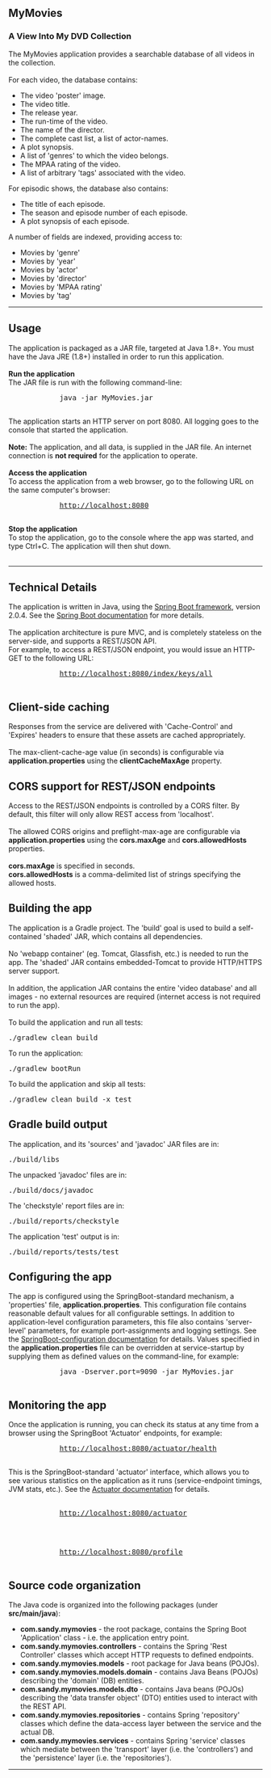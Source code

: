 <html>
    <head>
    </head>
    <body>
        <h2>MyMovies</h2><h3>A View Into My DVD Collection</h3>
        The MyMovies application provides a searchable database of all videos in the collection.<br/><br/>
        For each video, the database contains:<br/>
        <ul>
            <li>The video 'poster' image.</li>
            <li>The video title.</li>
            <li>The release year.</li>
            <li>The run-time of the video.</li>
            <li>The name of the director.</li>
            <li>The complete cast list, a list of actor-names.</li>
            <li>A plot synopsis.</li>
            <li>A list of 'genres' to which the video belongs.</li>
            <li>The MPAA rating of the video.</li>
            <li>A list of arbitrary 'tags' associated with the video.</li>
        </ul>
        For episodic shows, the database also contains:<br/>
        <ul>
            <li>The title of each episode.</li>
            <li>The season and episode number of each episode.</li>
            <li>A plot synopsis of each episode.</li>
        </ul>
        A number of fields are indexed, providing access to:
        <ul>
            <li>Movies by 'genre'</li>
            <li>Movies by 'year'</li>
            <li>Movies by 'actor'</li>
            <li>Movies by 'director'</li>
            <li>Movies by 'MPAA rating'</li>
            <li>Movies by 'tag'</li>
        </ul>
        <hr/>
        <h2>Usage</h2>
        The application is packaged as a JAR file, targeted at Java 1.8+. You must have the Java JRE (1.8+) installed in order to run this application.<br/><br/>
        <b>Run the application</b><br/>
        The JAR file is run with the following command-line:
        <pre>
            java -jar MyMovies.jar
        </pre>
        The application starts an HTTP server on port 8080. All logging goes to the console that started the application.<br/><br/>
<b>Note:</b>&nbsp;The application, and all data, is supplied in the JAR file. An internet connection is <b>not required</b> for the application to operate.<br/><br/>
        <b>Access the application</b><br/>
        To access the application from a web browser, go to the following URL on the same computer's browser:
        <pre>
            <a href="http://localhost:8080" target="new">http://localhost:8080</a>
        </pre>
        <b>Stop the application</b><br/>
        To stop the application, go to the console where the app was started, and type Ctrl+C. The application will then shut down.<br/><br/>
        <hr/>
        <h2>Technical Details</h2>
        The application is written in Java, using the <a href="http://spring.io/projects/spring-boot" target="new">Spring Boot framework</a>, version 2.0.4. See the <a href="http://spring.io/projects/spring-boot" target="new">Spring Boot documentation</a> for more details.<br/><br/>
        The application architecture is pure MVC, and is completely stateless on the server-side, and supports a REST/JSON API.<br/>
        For example, to access a REST/JSON endpoint, you would issue an HTTP-GET to the following URL:
        <pre>
            <a href="http://localhost:8080/index/keys/all" target="new">http://localhost:8080/index/keys/all</a>
        </pre>
        <h2>Client-side caching</h2>
        Responses from the service are delivered with 'Cache-Control' and 'Expires' headers to ensure that these assets are cached appropriately.<br/><br/>
        The max-client-cache-age value (in seconds) is configurable via <b>application.properties</b> using the <b>clientCacheMaxAge</b> property.
        <h2>CORS support for REST/JSON endpoints</h2>
        Access to the REST/JSON endpoints is controlled by a CORS filter. By default, this filter will only allow REST access from 'localhost'.<br/><br/>
        The allowed CORS origins and preflight-max-age are configurable via <b>application.properties</b> using the <b>cors.maxAge</b> and <b>cors.allowedHosts</b> properties.<br/><br/>
        <b>cors.maxAge</b> is specified in seconds.<br/>
        <b>cors.allowedHosts</b> is a comma-delimited list of strings specifying the allowed hosts.<br/>
        <h2>Building the app</h2>
        The application is a Gradle project. The 'build' goal is used to build a self-contained 'shaded' JAR, which contains all dependencies.<br/><br/>
        No 'webapp container' (eg. Tomcat, Glassfish, etc.) is needed to run the app. The 'shaded' JAR contains embedded-Tomcat to provide HTTP/HTTPS server support.<br/><br/>
        In addition, the application JAR contains the entire 'video database' and all images - no external resources are required (internet access is not required to run the app).<br/><br/>
        To build the application and run all tests:<br/>
        <pre>./gradlew clean build</pre>
        To run the application:<br/>
        <pre>./gradlew bootRun</pre>
        To build the application and skip all tests:<br/>
        <pre>./gradlew clean build -x test</pre>
        <h2>Gradle build output</h2>
        The application, and its 'sources' and 'javadoc' JAR files are in:
        <pre>./build/libs</pre>
        The unpacked 'javadoc' files are in:
        <pre>./build/docs/javadoc</pre>
        The 'checkstyle' report files are in:
        <pre>./build/reports/checkstyle</pre>
        The application 'test' output is in:
        <pre>./build/reports/tests/test</pre>
        <h2>Configuring the app</h2>
        The app is configured using the SpringBoot-standard mechanism, a 'properties' file, <b>application.properties</b>. This configuration file contains reasonable default values for all configurable settings. In addition to application-level configuration parameters, this file also contains 'server-level' parameters, for example port-assignments and logging settings. See the <a href="https://docs.spring.io/spring-boot/docs/current/reference/html/common-application-properties.html" target="new">SpringBoot-configuration documentation</a> for details. Values specified in the <b>application.properties</b> file can be overridden at service-startup by supplying them as defined values on the command-line, for example:<br/>
        <pre>
            java -Dserver.port=9090 -jar MyMovies.jar 
        </pre>
        <h2>Monitoring the app</h2>
        Once the application is running, you can check its status at any time from a browser using the SpringBoot 'Actuator' endpoints, for example:<br/>
        <pre>
            <a href="http://localhost:8080/actuator/health" target="new">http://localhost:8080/actuator/health</a>
        </pre>
        This is the SpringBoot-standard 'actuator' interface, which allows you to see various statistics on the application as it runs (service-endpoint timings, JVM stats, etc.). See the <a href="https://docs.spring.io/spring-boot/docs/current/reference/html/production-ready-endpoints.html" target="new">Actuator documentation</a> for details.<br/>
        <br/><pre>
            <a href="http://localhost:8080/actuator" target="new">http://localhost:8080/actuator</a> 
        </pre><br/>
        <pre>
            <a href="http://localhost:8080/profile" target="new">http://localhost:8080/profile</a>
        </pre>
        <h2>Source code organization</h2>
        </ul>
        The Java code is organized into the following packages (under <b>src/main/java</b>):
        <ul>
            <li><b>com.sandy.mymovies</b> - the root package, contains the Spring Boot 'Application' class - i.e. the application entry point.</li>
            <li><b>com.sandy.mymovies.controllers</b> - contains the Spring 'Rest Controller' classes which accept HTTP requests to defined endpoints.</li>
            <li><b>com.sandy.mymovies.models</b> - root package for Java beans (POJOs).</li>
            <li><b>com.sandy.mymovies.models.domain</b> - contains Java Beans (POJOs) describing the 'domain' (DB) entities.</li>
            <li><b>com.sandy.mymovies.models.dto</b> - contains Java beans (POJOs) describing the 'data transfer object' (DTO) entities used to interact with the REST API.</li>
            <li><b>com.sandy.mymovies.repositories</b> - contains Spring 'repository' classes which define the data-access layer between the service and the actual DB.</li>
            <li><b>com.sandy.mymovies.services</b> - contains Spring 'service' classes which mediate between the 'transport' layer (i.e. the 'controllers') and the 'persistence' layer (i.e. the 'repositories').</li>
        </ul>
        <hr/>
    </body>
</html>
